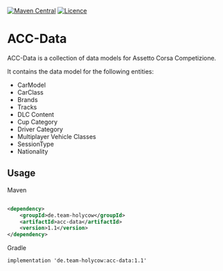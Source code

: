 [![Maven Central](https://img.shields.io/maven-central/v/de.team-holycow/acc-data.svg?label=Maven%20Central)](https://search.maven.org/search?q=g:%22de.team-holycow%22%20AND%20a:%22acc-data%22)
[![Licence](https://img.shields.io/github/license/team-holycow/acc-data)](./LICENSE)

# ACC-Data

ACC-Data is a collection of data models for Assetto Corsa Competizione.

It contains the data model for the following entities:

- CarModel
- CarClass
- Brands
- Tracks
- DLC Content
- Cup Category
- Driver Category
- Multiplayer Vehicle Classes
- SessionType
- Nationality

## Usage

Maven

```xml

<dependency>
	<groupId>de.team-holycow</groupId>
	<artifactId>acc-data</artifactId>
	<version>1.1</version>
</dependency>
```

Gradle

```
implementation 'de.team-holycow:acc-data:1.1'
```
